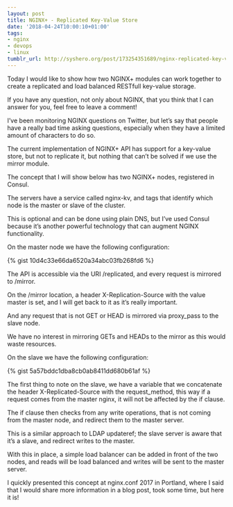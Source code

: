 ```yaml
---
layout: post
title: NGINX+ - Replicated Key-Value Store
date: '2018-04-24T10:00:10+01:00'
tags:
- nginx
- devops
- linux
tumblr_url: http://syshero.org/post/173254351689/nginx-replicated-key-value-store
---
```

Today I would like to show how two NGINX+ modules can work together to create a replicated and load balanced RESTfull key-value storage.

If you have any question, not only about NGINX, that you think that I can answer for you, feel free to leave a comment!

I’ve been monitoring NGINX questions on Twitter, but let’s say that people have a really bad time asking questions, especially when they have a limited amount of characters to do so.

The current implementation of NGINX+ API has support for a key-value store, but not to replicate it, but nothing that can’t be solved if we use the mirror module.

The concept that I will show below has two NGINX+ nodes, registered in Consul.

The servers have a service called nginx-kv, and tags that identify which node is the master or slave of the cluster.

This is optional and can be done using plain DNS, but I’ve used Consul because it’s another powerful technology that can augment NGINX functionality.

On the master node we have the following configuration:

{% gist 10d4c33e66da6520a34abc03fb268fd6 %}

The API is accessible via the URI /replicated, and every request is mirrored to /mirror.

On the /mirror location, a header X-Replication-Source with the value master is set, and I will get back to it as it’s really important.

And any request that is not GET or HEAD is mirrored via proxy_pass to the slave node.

We have no interest in mirroring GETs and HEADs to the mirror as this would waste resources.

On the slave we have the following configuration:

{% gist 5a57bddc1dba8cb0ab8411dd680b61af %}

The first thing to note on the slave, we have a variable that we concatenate the header X-Replicated-Source with the request_method, this way if a request comes from the master nginx, it will not be affected by the if clause.

The if clause then checks from any write operations, that is not coming from the master node, and redirect them to the master server.

This is a similar approach to LDAP updateref; the slave server is aware that it’s a slave, and redirect writes to the master.

With this in place, a simple load balancer can be added in front of the two nodes, and reads will be load balanced and writes will be sent to the master server.

I quickly presented this concept at nginx.conf 2017 in Portland, where I said that I would share more information in a blog post, took some time, but here it is!
